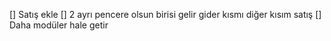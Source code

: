 [] Satış ekle
[] 2 ayrı pencere olsun birisi gelir gider kısmı diğer kısım satış
[] Daha modüler hale getir
